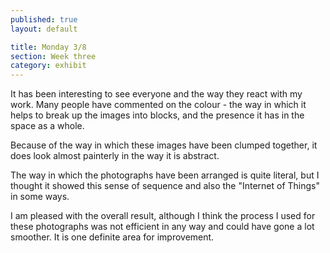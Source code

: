 ```yaml
---
published: true
layout: default

title: Monday 3/8
section: Week three
category: exhibit
---
```


It has been interesting to see everyone and the way they react with my work. Many people have commented on the colour -  the way in which it helps to break up the images into blocks, and the presence it has in the space as a whole.

Because of the way in which these images have been clumped together, it does look almost painterly in the way it is abstract. 

The way in which the photographs have been arranged is quite literal, but I thought it showed this sense of sequence and also the "Internet of Things" in some ways. 

I am pleased with the overall result, although I think the process I used for these photographs was not efficient in any way and could have gone a lot smoother. It is one definite area for improvement.
